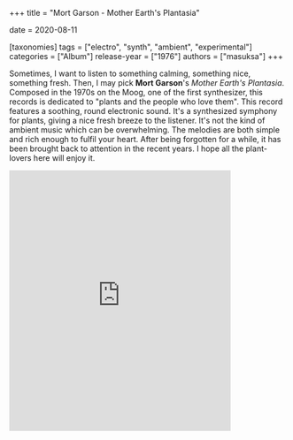 +++
title = "Mort Garson - Mother Earth's Plantasia"

date = 2020-08-11

[taxonomies]
tags = ["electro", "synth", "ambient", "experimental"]
categories = ["Album"]
release-year = ["1976"]
authors = ["masuksa"]
+++

Sometimes, I want to listen to something calming, something nice, something fresh.
Then, I may pick **Mort Garson**'s *Mother Earth's Plantasia*.
Composed in the 1970s on the Moog, one of the first synthesizer, this records is dedicated to "plants and the people who love them".
This record features a soothing, round electronic sound.
It's a synthesized symphony for plants, giving a nice fresh breeze to the listener.
It's not the kind of ambient music which can be overwhelming.
The melodies are both simple and rich enough to fulfil your heart.
After being forgotten for a while, it has been brought back to attention in the recent years.
I hope all the plant-lovers here will enjoy it.

<iframe style="border: 0; width: 400px; height: 472px;" src="https://bandcamp.com/EmbeddedPlayer/album=1251308296/size=large/bgcol=333333/linkcol=2ebd35/artwork=small/transparent=true/" seamless><a href="http://mortgarson.bandcamp.com/album/mother-earths-plantasia">Mother Earth&#39;s Plantasia by Mort Garson</a></iframe>
